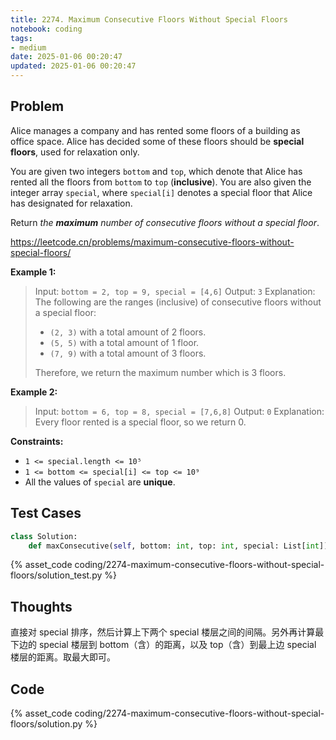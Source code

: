 ```yaml
---
title: 2274. Maximum Consecutive Floors Without Special Floors
notebook: coding
tags:
- medium
date: 2025-01-06 00:20:47
updated: 2025-01-06 00:20:47
---
```

## Problem

Alice manages a company and has rented some floors of a building as office space. Alice has decided some of these floors should be **special floors**, used for relaxation only.

You are given two integers `bottom` and `top`, which denote that Alice has rented all the floors from `bottom` to `top` (**inclusive**). You are also given the integer array `special`, where `special[i]` denotes a special floor that Alice has designated for relaxation.

Return _the **maximum** number of consecutive floors without a special floor_.

<https://leetcode.cn/problems/maximum-consecutive-floors-without-special-floors/>

**Example 1:**

> Input: `bottom = 2, top = 9, special = [4,6]`
> Output: `3`
> Explanation: The following are the ranges (inclusive) of consecutive floors without a special floor:
>
> - `(2, 3)` with a total amount of 2 floors.
> - `(5, 5)` with a total amount of 1 floor.
> - `(7, 9)` with a total amount of 3 floors.
>
> Therefore, we return the maximum number which is 3 floors.

**Example 2:**

> Input: `bottom = 6, top = 8, special = [7,6,8]`
> Output: `0`
> Explanation: Every floor rented is a special floor, so we return 0.

**Constraints:**

- `1 <= special.length <= 10⁵`
- `1 <= bottom <= special[i] <= top <= 10⁹`
- All the values of `special` are **unique**.

## Test Cases

``` python
class Solution:
    def maxConsecutive(self, bottom: int, top: int, special: List[int]) -> int:
```

{% asset_code coding/2274-maximum-consecutive-floors-without-special-floors/solution_test.py %}

## Thoughts

直接对 special 排序，然后计算上下两个 special 楼层之间的间隔。另外再计算最下边的 special 楼层到 bottom（含）的距离，以及 top（含）到最上边 special 楼层的距离。取最大即可。

## Code

{% asset_code coding/2274-maximum-consecutive-floors-without-special-floors/solution.py %}
